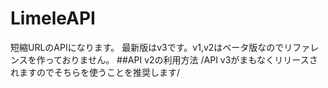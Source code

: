 # LimeleAPI
短縮URLのAPIになります。
最新版はv3です。v1,v2はベータ版なのでリファレンスを作っておりません。
##API v2の利用方法
/API v3がまもなくリリースされますのでそちらを使うことを推奨します/

